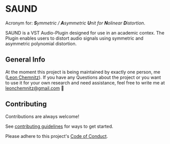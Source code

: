 # SAUND

Acronym for: _**S**ymmetric / **A**symmetric **U**nit for **N**olinear **D**istortion_.

SAUND is a VST Audio-Plugin designed for use in an academic contex. The Plugin enables users to distort audio signals
using symmetric and asymmetric polynomial distortion.

## General Info

At the moment this project is being maintained by exactly one person, me ([Leon Chemnitz](https://github.com/leonchemnitz)). If you have any Questions about the project
or you want to use it for your own research and need assistance, feel free to write me at <leonchemnitz@gmail.com> 🚀

## Contributing

Contributions are always welcome!

See [contributing guidelines](CONTRIBUTING.md) for ways to get started.

Please adhere to this project's [Code of Conduct](CODE_OF_CONDUCT.md).
